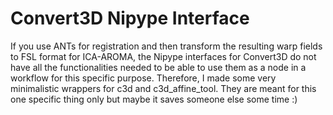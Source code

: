 # Convert3D Nipype Interface

If you use ANTs for registration and then transform the resulting warp fields to FSL format for ICA-AROMA, the Nipype interfaces for Convert3D do not have all the functionalities needed to be able to use them as a node in a workflow for this specific purpose. Therefore, I made some very minimalistic wrappers for c3d and c3d_affine_tool. They are meant for this one specific thing only but maybe it saves someone else some time :)
